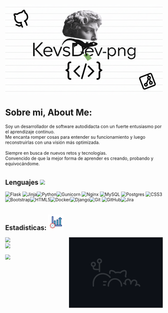 
<img align="center" src="./Assets/Portadaprinci.png" />

# Sobre mi, About Me:
Soy un desarrollador de software autodidacta con un fuerte entusiasmo por el aprendizaje continuo.<br>Me encanta romper cosas para entender su funcionamiento y luego reconstruirlas con una visión más optimizada.<br><br>Siempre en busca de nuevos retos y tecnologías.<br>Convencido de que la mejor forma de aprender es creando, probando y equivocándome.


# <h2>Lenguajes <img src = "https://media2.giphy.com/media/QssGEmpkyEOhBCb7e1/giphy.gif?cid=ecf05e47a0n3gi1bfqntqmob8g9aid1oyj2wr3ds3mg700bl&rid=giphy.gif" width = 32px> </h2>

![Flask](https://img.shields.io/badge/flask-%23000.svg?style=for-the-badge&logo=flask&logoColor=white) ![Jinja](https://img.shields.io/badge/jinja-white.svg?style=for-the-badge&logo=jinja&logoColor=black)![Python](https://img.shields.io/badge/python-3670A0?style=for-the-badge&logo=python&logoColor=ffdd54)![Gunicorn](https://img.shields.io/badge/gunicorn-%298729.svg?style=for-the-badge&logo=gunicorn&logoColor=white) ![Nginx](https://img.shields.io/badge/nginx-%23009639.svg?style=for-the-badge&logo=nginx&logoColor=white) ![MySQL](https://img.shields.io/badge/mysql-4479A1.svg?style=for-the-badge&logo=mysql&logoColor=white) ![Postgres](https://img.shields.io/badge/postgres-%23316192.svg?style=for-the-badge&logo=postgresql&logoColor=white) ![CSS3](https://img.shields.io/badge/css3-%231572B6.svg?style=for-the-badge&logo=css3&logoColor=white) ![Bootstrap](https://img.shields.io/badge/bootstrap-%238511FA.svg?style=for-the-badge&logo=bootstrap&logoColor=white)![HTML5](https://img.shields.io/badge/html5-%23E34F26.svg?style=for-the-badge&logo=html5&logoColor=white)![Docker](https://img.shields.io/badge/docker-%230db7ed.svg?style=for-the-badge&logo=docker&logoColor=white)![Django](https://img.shields.io/badge/django-%23092E20.svg?style=for-the-badge&logo=django&logoColor=white)![Git](https://img.shields.io/badge/git-%23F05033.svg?style=for-the-badge&logo=git&logoColor=white) ![GitHub](https://img.shields.io/badge/github-%23121011.svg?style=for-the-badge&logo=github&logoColor=white)![Jira](https://img.shields.io/badge/jira-%230A0FFF.svg?style=for-the-badge&logo=jira&logoColor=white) 

# <h2>Estadisticas: <img src="./Assets/estadisticados.gif" alt="Estadisticas" width="50px"/>
</h2>

<img align="right" alt="Coding" width="300"  src="./Assets/gitbranch.gif"/>

![](https://github-readme-stats.vercel.app/api?username=KevsDev-png&theme=algolia&hide_border=true&include_all_commits=true&count_private=false)<br/>
![](https://nirzak-streak-stats.vercel.app/?user=KevsDev-png&theme=algolia&hide_border=true)<br/>   
![](https://github-readme-stats.vercel.app/api/top-langs/?username=KevsDev-png&theme=algolia&hide_border=true&include_all_commits=true&count_private=false&layout=compact)<br/>



